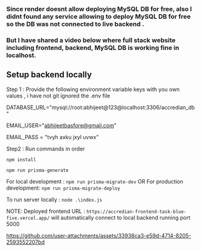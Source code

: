 ### Since render doesnt allow deploying MySQL DB for free, also I didnt found any service allowing to deploy MySQL DB for free so the DB was not connected to live backend .

### But I have shared a video below where full stack website including frontend, backend, MySQL DB is working fine in localhost.

## Setup backend locally

Step 1 : Provide the following environment variable keys with you own values , i have not git ignored the .env file

DATABASE_URL="mysql://root:abhijeet@123@localhost:3306/accredian_db" 

EMAIL_USER="abhijeetbasfore@gmail.com"

EMAIL_PASS = "tvyh axku jxyl uvwx"

Step2 : Run commands in order

`npm install`

`npm run prisma-generate`

For local development : `npm run prisma-migrate-dev`  OR  For production development:  `npm run prisma-migrate-deploy`

To run server locally :  `node .\index.js`

NOTE:  Deployed frontend URL : `https://accredian-frontend-task-blue-five.vercel.app/` will automatically connect to local backend running port 5000

https://github.com/user-attachments/assets/33938ca3-e59d-4714-8205-2593552207bd

